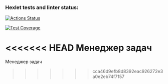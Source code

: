 ### Hexlet tests and linter status:
[![Actions Status](https://github.com/ZuevSN/python-project-52/actions/workflows/hexlet-check.yml/badge.svg)](https://github.com/ZuevSN/python-project-52/actions)

[![Test Coverage](https://api.codeclimate.com/v1/badges/22676666d3cc8b7783d4/test_coverage)](https://codeclimate.com/github/ZuevSN/python-project-52/test_coverage)

<<<<<<< HEAD
Менеджер задач
=======
Менеджер задач
>>>>>>> cca46d9efb8d8392eac926272e3a0e2eb74f7157
